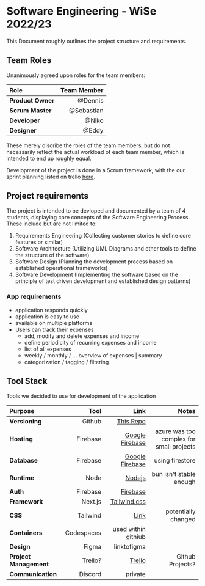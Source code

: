 # **Software Engineering** - WiSe 2022/23
 
This Document roughly outlines the project structure and requirements.

## **Team Roles**

Unanimously agreed upon roles for the team members:

| **Role** | **Team Member** |
| :--- | ---: |
| **Product Owner** | @Dennis |
| **Scrum Master** | @Sebastian |
| **Developer** | @Niko |
| **Designer** | @Eddy |

These merely discribe the roles of the team members, but do not necessarily reflect the actual workload of each team member, which is intended to end up roughly equal.

Development of the project is done in a Scrum framework, with the our sprint planning listed on trello [here](https://trello.com/b/1Z7Z7Z7Z/software-engineering-101).

## **Project requirements**
The project is intended to be devloped and documented by a team of 4 students, displaying core concepts of the Software Engineering Process.  
These include but are not limited to:  
1. Requirements Engineering (Collecting customer stories to define core features or similar)
2. Software Architecture (Utilizing UML Diagrams and other tools to define the structure of the software)
3. Software Design (Planning the development process based on established operational frameworks)
4. Software Development (Implementing the software based on the principle of test driven development and established design patterns)

### **App requirements** 
  - application responds quickly
  - application is easy to use
  - available on multiple platforms
  - Users can track their expenses
    - add, modify and delete expenses and income
    - define periodicity of recurring expenses and income
    - list of all expenses
    - weekly / monthly / ... overview of expenses | summary 
    - categorization / tagging / filtering 


## **Tool Stack**

Tools we decided to use for development of the application

| **Purpose** | **Tool** | **Link** | **Notes** |
| :--- | ---: | ---: | ---: |
| **Versioning** | Github | [This Repo](https://github.com/53854/SWE_1) | |
| **Hosting** | Firebase | [Google Firebase](https://firebase.google.com/) | azure was too complex for small projects |
| **Database**| Firebase | [Google Firebase](https://firebase.google.com/) | using firestore |
| **Runtime** | Node | [Nodejs](https://nodejs.org/en/)| bun isn't stable enough|
| **Auth** | Firebase | [Firebase](https://firebase.google.com/docs/auth) | |
| **Framework** | Next.js | [Tailwind.css](https://nextjs.org/) | |
| **CSS** | Tailwind | [Link](https://tailwindcss.com/) | potentially changed |
| **Containers** | Codespaces | used within githiub | |
| **Design** | Figma | linktofigma | |
| **Project Management** | Trello? | [Trello](https://trello.com/b/1Z7Z7Z7Zsoftware-engineering-101) | Github Projects? |
| **Communication** | Discord | private | |
